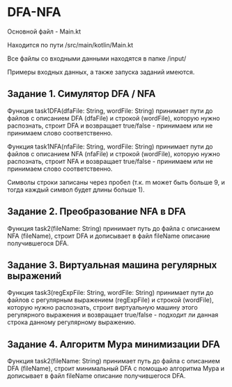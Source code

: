 # DFA-NFA
Основной файл - Main.kt

Находится по пути /src/main/kotlin/Main.kt

Все файлы со входными данными находятся в папке /input/

Примеры входных данных, а также запуска заданий имеются.

## Задание 1. Симулятор DFA / NFA
Функция task1DFA(dfaFile: String, wordFile: String) принимает пути до файлов с описанием DFA (dfaFile) и строкой (wordFile), которую нужно распознать, строит DFA и возвращает true/false - принимаем или не принимаем слово соответственно.

Функция task1NFA(nfaFile: String, wordFile: String) принимает пути до файлов с описанием NFA (nfaFile) и строкой (wordFile), которую нужно распознать, строит NFA и возвращает true/false - принимаем или не принимаем слово соответственно.

Символы строки записаны через пробел (т.к. m может быть больше 9, и тогда каждый символ будет длины больше 1).

## Задание 2. Преобразование NFA в DFA
Функция task2(fileName: String) принимает путь до файла с описанием NFA (fileName), строит DFA и дописывает в файл fileName описание получившегося DFA.

## Задание 3. Виртуальная машина регулярных выражений
Функция task3(regExpFile: String, wordFile: String) принимает пути до файлов с регулярным выражением (regExpFile) и строкой (wordFile), которую нужно распознать, строит виртуальную машину этого регулярного выражения и возвращает true/false - подходит ли данная строка данному регулярному выражению.

## Задание 4. Алгоритм Мура минимизации DFA
Функция task2(fileName: String) принимает путь до файла с описанием DFA (fileName), строит минимальный DFA с помощью алгоритма Мура и дописывает в файл fileName описание получившегося DFA.
